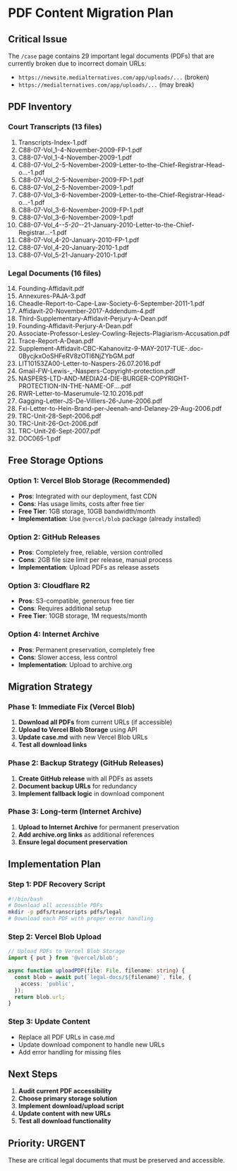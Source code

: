 # PDF Content Migration Plan

## Critical Issue
The `/case` page contains 29 important legal documents (PDFs) that are currently broken due to incorrect domain URLs:
- `https://newsite.medialternatives.com/app/uploads/...` (broken)
- `https://medialternatives.com/app/uploads/...` (may break)

## PDF Inventory

### Court Transcripts (13 files)
1. Transcripts-Index-1.pdf
2. C88-07-Vol_1-4-November-2009-FP-1.pdf
3. C88-07-Vol_1-4-November-2009-1.pdf
4. C88-07-Vol_2-5-November-2009-Letter-to-the-Chief-Registrar-Head-o...-1.pdf
5. C88-07-Vol_2-5-November-2009-FP-1.pdf
6. C88-07-Vol_2-5-November-2009-1.pdf
7. C88-07-Vol_3-6-November-2009-Letter-to-the-Chief-Registrar-Head-o...-1.pdf
8. C88-07-Vol_3-6-November-2009-FP-1.pdf
9. C88-07-Vol_3-6-November-2009-1.pdf
10. C88-07-Vol_4-_-5-20-_-21-January-2010-Letter-to-the-Chief-Registrar...-1.pdf
11. C88-07-Vol_4-20-January-2010-FP-1.pdf
12. C88-07-Vol_4-20-January-2010-1.pdf
13. C88-07-Vol_5-21-January-2010-1.pdf

### Legal Documents (16 files)
14. Founding-Affidavit.pdf
15. Annexures-PAJA-3.pdf
16. Cheadle-Report-to-Cape-Law-Society-6-September-2011-1.pdf
17. Affidavit-20-November-2017-Addendum-4.pdf
18. Third-Supplementary-Affidavit-Perjury-A-Dean.pdf
19. Founding-Affidavit-Perjury-A-Dean.pdf
20. Associate-Professor-Lesley-Cowling-Rejects-Plagiarism-Accusation.pdf
21. Trace-Report-A-Dean.pdf
22. Supplement-Affidavit-CBC-Kahanovitz-9-MAY-2017-TUE-.doc-0BycjkxOoSHFeRV8zOTl6NjZYbGM.pdf
23. LIT10153ZA00-Letter-to-Naspers-26.07.2016.pdf
24. Gmail-FW-Lewis-_-Naspers-Copyright-protection.pdf
25. NASPERS-LTD-AND-MEDIA24-DIE-BURGER-COPYRIGHT-PROTECTION-IN-THE-NAME-OF....pdf
26. RWR-Letter-to-Maserumule-12.10.2016.pdf
27. Gagging-Letter-JS-De-Villiers-26-June-2006.pdf
28. Fxi-Letter-to-Hein-Brand-per-Jeenah-and-Delaney-29-Aug-2006.pdf
29. TRC-Unit-28-Sept-2006.pdf
30. TRC-Unit-26-Oct-2006.pdf
31. TRC-Unit-26-Sept-2007.pdf
32. DOC065-1.pdf

## Free Storage Options

### Option 1: Vercel Blob Storage (Recommended)
- **Pros**: Integrated with our deployment, fast CDN
- **Cons**: Has usage limits, costs after free tier
- **Free Tier**: 1GB storage, 10GB bandwidth/month
- **Implementation**: Use `@vercel/blob` package (already installed)

### Option 2: GitHub Releases
- **Pros**: Completely free, reliable, version controlled
- **Cons**: 2GB file size limit per release, manual process
- **Implementation**: Upload PDFs as release assets

### Option 3: Cloudflare R2
- **Pros**: S3-compatible, generous free tier
- **Cons**: Requires additional setup
- **Free Tier**: 10GB storage, 1M requests/month

### Option 4: Internet Archive
- **Pros**: Permanent preservation, completely free
- **Cons**: Slower access, less control
- **Implementation**: Upload to archive.org

## Migration Strategy

### Phase 1: Immediate Fix (Vercel Blob)
1. **Download all PDFs** from current URLs (if accessible)
2. **Upload to Vercel Blob Storage** using API
3. **Update case.md** with new Vercel Blob URLs
4. **Test all download links**

### Phase 2: Backup Strategy (GitHub Releases)
1. **Create GitHub release** with all PDFs as assets
2. **Document backup URLs** for redundancy
3. **Implement fallback logic** in download component

### Phase 3: Long-term (Internet Archive)
1. **Upload to Internet Archive** for permanent preservation
2. **Add archive.org links** as additional references
3. **Ensure legal document preservation**

## Implementation Plan

### Step 1: PDF Recovery Script
```bash
#!/bin/bash
# Download all accessible PDFs
mkdir -p pdfs/transcripts pdfs/legal
# Download each PDF with proper error handling
```

### Step 2: Vercel Blob Upload
```typescript
// Upload PDFs to Vercel Blob Storage
import { put } from '@vercel/blob';

async function uploadPDF(file: File, filename: string) {
  const blob = await put(`legal-docs/${filename}`, file, {
    access: 'public',
  });
  return blob.url;
}
```

### Step 3: Update Content
- Replace all PDF URLs in case.md
- Update download component to handle new URLs
- Add error handling for missing files

## Next Steps
1. **Audit current PDF accessibility**
2. **Choose primary storage solution**
3. **Implement download/upload script**
4. **Update content with new URLs**
5. **Test all download functionality**

## Priority: URGENT
These are critical legal documents that must be preserved and accessible.